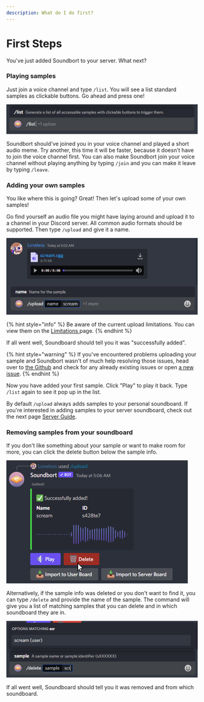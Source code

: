 ```yaml
---
description: What do I do first?
---
```


# First Steps

You've just added Soundbort to your server. What next?

### Playing samples

Just join a voice channel and type `/list`. You will see a list standard samples as clickable buttons. Go ahead and press one!

![Type /list to see all available samples.](<../.gitbook/assets/grafik (19).png>)

Soundbort should've joined you in your voice channel and played a short audio meme. Try another, this time it will be faster, because it doesn't have to join the voice channel first. You can also make Soundbort join your voice channel without playing anything by typing `/join` and you can make it leave by typing `/leave`.

### Adding your own samples

You like where this is going? Great! Then let's upload some of your own samples!

Go find yourself an audio file you might have laying around and upload it to a channel in your Discord server. All common audio formats should be supported. Then type `/upload` and give it a name.&#x20;

![Command for adding an audio sample to your soundboard.](<../.gitbook/assets/grafik (23).png>)

{% hint style="info" %}
Be aware of the current upload limitations. You can view them on the [Limitations ](limitations.md)page.
{% endhint %}

If all went well, Soundboard should tell you it was "successfully added".

{% hint style="warning" %}
If you've encountered problems uploading your sample and Soundbort wasn't of much help resolving those issues, head over to [the Github](https://github.com/lonelesscodes/soundbort) and check for any already existing issues or open [a new issue](https://github.com/lonelesscodes/soundbort/issues).
{% endhint %}

Now you have added your first sample. Click "Play" to play it back. Type `/list` again to see it pop up in the list.

By default `/upload` always adds samples to your personal soundboard. If you're interested in adding samples to your server soundboard, check out the next page [Server Guide](server-guide.md).

### Removing samples from your soundboard

If you don't like something about your sample or want to make room for more, you can click the delete button below the sample info.

![Sample info with delete button.](<../.gitbook/assets/grafik (24).png>)

Alternatively, if the sample info was deleted or you don't want to find it, you can type `/delete` and provide the name of the sample. The command will give you a list of matching samples that you can delete and in which soundboard they are in.

![Command to remove a sample from your soundboard.](<../.gitbook/assets/grafik (20).png>)

If all went well, Soundboard should tell you it was removed and from which soundboard.
